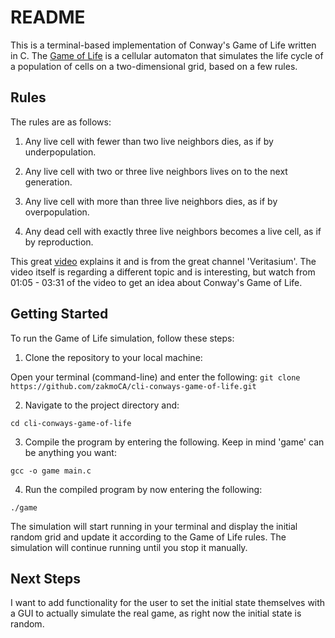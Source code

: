 # README

This is a terminal-based implementation of Conway's Game of Life written in C. The [Game of Life](https://en.wikipedia.org/wiki/Conway%27s_Game_of_Life) is a cellular automaton that simulates the life cycle of a population of cells on a two-dimensional grid, based on a few rules.

## Rules
The rules are as follows:

1. Any live cell with fewer than two live neighbors dies, as if by underpopulation.

2. Any live cell with two or three live neighbors lives on to the next generation.

3. Any live cell with more than three live neighbors dies, as if by overpopulation.

4. Any dead cell with exactly three live neighbors becomes a live cell, as if by reproduction.

This great [video](https://www.youtube.com/watch?v=HeQX2HjkcNo) explains it and is from the great channel 'Veritasium'. The video itself is regarding a different topic and is interesting, but watch from 01:05 - 03:31 of the video to get an idea about Conway's Game of Life.

## Getting Started
To run the Game of Life simulation, follow these steps:

1. Clone the repository to your local machine:

Open your terminal (command-line) and enter the following:
`git clone https://github.com/zakmoCA/cli-conways-game-of-life.git`

2. Navigate to the project directory and:

`cd cli-conways-game-of-life`

3. Compile the program by entering the following. Keep in mind 'game' can be anything you want:

`gcc -o game main.c`

4. Run the compiled program by now entering the following:

`./game`


The simulation will start running in your terminal and display the initial random grid and update it according to the Game of Life rules. The simulation will continue running until you stop it manually.

## Next Steps

I want to add functionality for the user to set the initial state themselves 
with a GUI to actually simulate the real game, as right now the initial state is random.